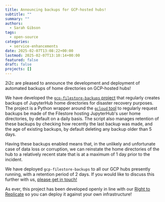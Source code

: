 ```yaml
---
title: Announcing backups for GCP-hosted hubs!
subtitle: ""
summary: ""
authors:
  - Sarah Gibson
tags:
  - open-source
categories:
  - service-enhancements
date: 2025-02-07T13:08:22+00:00
lastmod: 2025-02-07T13:10:14+00:00
featured: false
draft: false
projects: []
---
```


2i2c are pleased to announce the development and deployment of automated backups of home directories on GCP-hosted hubs!

We have developed the [`gcp-filestore-backups` project](https://github.com/2i2c-org/gcp-filestore-backups) that regularly creates backups of JupyterHub home directories for disaster recovery purposes. The project is a Python wrapper around the [`gcloud` tool](https://cloud.google.com/sdk/gcloud) to regularly request backups be made of the Filestore hosting JupyterHub's user home directories, by default on a daily basis. The script also manages retention of these backups by checking how recently the last backup was made, and the age of existing backups, by default deleting any backup older than 5 days.

Having these backups enabled means that, in the unlikely and unfortunate case of data loss or corruption, we can reinstate the home directories of the hub to a relatively recent state that is at a maximum of 1 day prior to the incident.

We have deployed `gcp-filestore-backups` to all our GCP hubs presently running, with a retention period of 2 days. If you would like to discuss this further with us, [please get in touch!](https://docs.2i2c.org/support)

As ever, this project has been developed openly in line with our [Right to Replicate](https://2i2c.org/right-to-replicate/) so you can deploy it against your own infrastructure!
